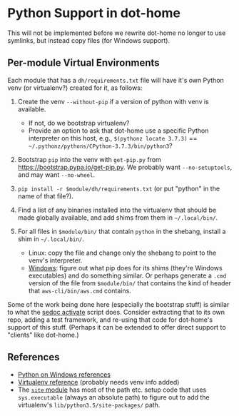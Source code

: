 Python Support in dot-home
==========================

This will not be implemented before we rewrite dot-home no longer to
use symlinks, but instead copy files (for Windows support).


Per-module Virtual Environments
-------------------------------

Each module that has a `dh/requirements.txt` file will have it's own
Python venv (or virtualenv?) created for it, as follows:

1. Create the venv `--without-pip` if a version of python with venv is
   available.
   - If not, do we bootstrap virtualenv?
   - Provide an option to ask that dot-home use a specific Python
     interpreter on this host, e.g., `$(pythonz locate 3.7.3)` ==
     `~/.pythonz/pythons/CPython-3.7.3/bin/python3`?

2. Bootstrap `pip` into the venv with `get-pip.py` from
   <https://bootstrap.pypa.io/get-pip.py>. We probably want
   `--no-setuptools`, and may want `--no-wheel`.

3. `pip install -r $module/dh/requirements.txt` (or put "python" in
   the name of that file?).

4. Find a list of any binaries installed into the virtualenv that
   should be made globally available, and add shims from them in
   `~/.local/bin/`.

5. For all files in `$module/bin/` that contain `python` in the
   shebang, install a shim in `~/.local/bin/`.
   - Linux: copy the file and change only the shebang to point to the
     venv's interpreter.
   - [Windows][win]: figure out what pip does for its shims (they're
     Windows executables) and do something similar. Or perhaps
     generate a `.cmd` version of the file from `$module/bin/` that
     contains the kind of header that `aws-cli/bin/aws.cmd` contains.

Some of the work being done here (especially the bootstrap stuff) is
similar to what the [sedoc activate][virtualenv] script does. Consider
extracting that to its own repo, adding a test framework, and re-using
that code for dot-home's support of this stuff. (Perhaps it can be
extended to offer direct support to "clients" like dot-home.)


References
----------

- [Python on Windows references][win]
- [Virtualenv reference][virtualenv] (probably needs venv info added)
- The [`site` module][site] has most of the path etc. setup code that
  uses `sys.executable` (always an absolute path) to figure out to add
  the virtualenv's `lib/python3.5/site-packages/` path.



<!-------------------------------------------------------------------->
[site]: https://docs.python.org/3/library/site.html
[win]: https://github.com/0cjs/sedoc/blob/master/lang/python/runtime/win.md
[virtualenv]: https://github.com/0cjs/sedoc/blob/master/lang/python/runtime/virtualenv.md
